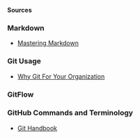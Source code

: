 **Sources**

### Markdown
* [Mastering Markdown](https://guides.github.com/features/mastering-markdown/)

### Git Usage
* [Why Git For Your Organization](https://www.atlassian.com/git/tutorials/why-git#:~:text=One%20of%20the%20biggest%20advantages,every%20change%20to%20your%20codebase.)

### GitFlow

### GitHub Commands and Terminology
* [Git Handbook](https://guides.github.com/introduction/git-handbook/)
